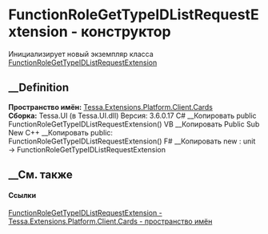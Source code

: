 # FunctionRoleGetTypeIDListRequestExtension - конструктор
Инициализирует новый экземпляр класса
[FunctionRoleGetTypeIDListRequestExtension](T_Tessa_Extensions_Platform_Client_Cards_FunctionRoleGetTypeIDListRequestExtension.htm)
##  __Definition
 **Пространство имён:**
[Tessa.Extensions.Platform.Client.Cards](N_Tessa_Extensions_Platform_Client_Cards.htm)  
 **Сборка:** Tessa.UI (в Tessa.UI.dll) Версия: 3.6.0.17
C# __Копировать
     public FunctionRoleGetTypeIDListRequestExtension()
VB __Копировать
     Public Sub New
C++ __Копировать
     public:
    FunctionRoleGetTypeIDListRequestExtension()
F# __Копировать
     new : unit -> FunctionRoleGetTypeIDListRequestExtension
##  __См. также
#### Ссылки
[FunctionRoleGetTypeIDListRequestExtension -
](T_Tessa_Extensions_Platform_Client_Cards_FunctionRoleGetTypeIDListRequestExtension.htm)
[Tessa.Extensions.Platform.Client.Cards - пространство
имён](N_Tessa_Extensions_Platform_Client_Cards.htm)

